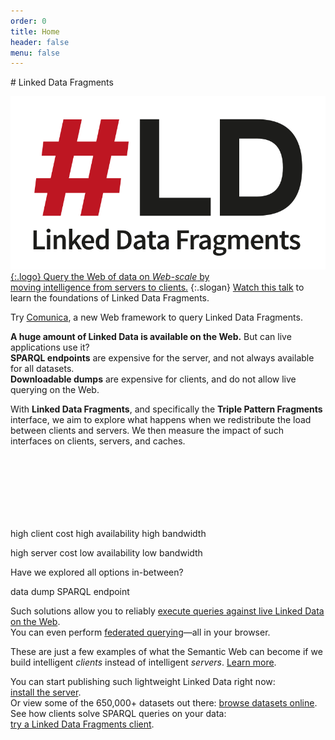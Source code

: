 ```yaml
---
order: 0
title: Home
header: false
menu: false
---
```


<div id="billboard" markdown="1">
# Linked Data Fragments

[![[Linked Data Fragments logo]](/images/logo.svg){:.logo}
Query the Web of data on _Web-scale_ by
<br>
moving intelligence from servers to clients.](/concept/)
{:.slogan}
[Watch this talk](http://videolectures.net/iswc2014_verborgh_querying_datasets/ "Ruben Verborgh at ISWC2014: Querying Datasets on the Web with High Availability")
to learn the foundations of Linked Data Fragments.

Try [Comunica](http://comunica.linkeddatafragments.org/), a new Web framework to query Linked Data Fragments.
</div>

**A huge amount of Linked Data is available on the Web.**
But can live applications use it?
<br>
**SPARQL endpoints** are expensive for the server, and not always available for all datasets.
<br>
**Downloadable dumps** are expensive for clients, and do not allow live querying on the Web.

With **Linked Data Fragments**, and specifically the **Triple Pattern Fragments** interface,
we aim to explore what happens when we redistribute the load between clients and servers.
We then measure the impact of such interfaces on clients, servers, and caches.

<svg height="100">
  <marker id="rightArrow" markerWidth="10" markerHeight="10" refx="10" refy="5">
    <polyline points="0,0 10,5 0,10"  fill="none" stroke="black" />
  </marker>
  <marker id="leftArrow" markerWidth="10" markerHeight="10" refx="0" refy="5">
    <polyline points="10,0 0,5 10,10" fill="none" stroke="black" />
  </marker>

  <line x1="0" y1="74" x2="100%" y2="74"
        style="marker-start: url(#leftArrow); marker-end: url(#rightArrow);"/>

  <text x="0.5%" y="13" class="caption left">high client cost</text>
  <text x="0.5%" y="36" class="caption left">high availability</text>
  <text x="0.5%" y="59" class="caption left">high bandwidth</text>

  <text x="99.5%" y="13" class="caption right">high server cost</text>
  <text x="99.5%" y="36" class="caption right">low availability</text>
  <text x="99.5%" y="59" class="caption right">low bandwidth</text>

  <text x="50%" y="13" class="accent">Have we explored</text>
  <text x="50%" y="36" class="accent">all options in-between?</text>

  <line x1="5%"  x2="5%"  y1="69" y2="80" />
  <line x1="30%" x2="30%" y1="69" y2="80" class="accent" />
  <line x1="43%" x2="43%" y1="69" y2="80" class="accent" />
  <line x1="51%" x2="51%" y1="69" y2="80" class="accent" />
  <line x1="63%" x2="63%" y1="69" y2="80" class="accent" />
  <line x1="73%" x2="73%" y1="69" y2="80" class="accent" />
  <line x1="95%" x2="95%" y1="69" y2="80" />
  <text  x="2%"   y="95"  class="label left">data dump</text>
  <text  x="98%"  y="95"  class="label right">SPARQL endpoint</text>
</svg>

Such solutions allow you to reliably [execute queries against live Linked Data on the Web](http://client.linkeddatafragments.org/).
<br>
You can even perform [federated querying](http://bit.ly/swedish-nobel-harvard)—all in your browser.

These are just a few examples of what the Semantic Web can become
if we build intelligent _clients_ instead of intelligent _servers_.
[Learn more](/concept/).

You can start publishing such lightweight Linked Data right now:
[install the server](/software/).
<br>
Or view some of the 650,000+ datasets out there:
[browse datasets online](/data/).
<br>
See how clients solve SPARQL queries on your data:
[try a Linked Data Fragments client](http://comunica.linkeddatafragments.org/).
